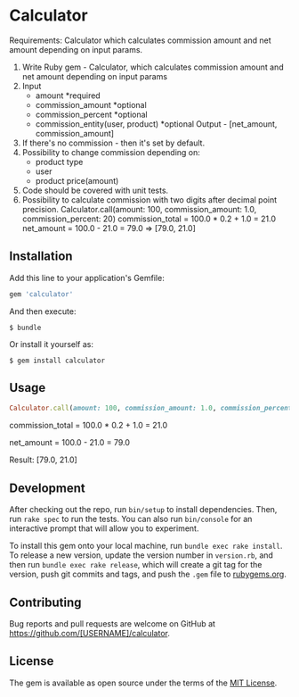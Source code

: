 # Calculator

Requirements:
Calculator which calculates commission amount and net amount depending on input params.

1. Write Ruby gem - Calculator, which calculates commission amount and net
    amount depending on input params
2. Input
     - amount *required
     - commission_amount *optional
     - commission_percent *optional
     - commission_entity(user, product) *optional
     Output -
    [net_amount, commission_amount]
3. If there's no commission - then it's set by default.
4. Possibility to change commission depending on:
     - product type
     - user
     - product price(amount)
5. Code should be covered with unit tests.
6. Possibility to calculate commission with two digits after decimal point precision.
    Calculator.call(amount: 100, commission_amount: 1.0, commission_percent: 20)
    commission_total = 100.0 * 0.2 + 1.0 = 21.0
    net_amount = 100.0 - 21.0 = 79.0
     => [79.0, 21.0]

## Installation

Add this line to your application's Gemfile:

```ruby
gem 'calculator'
```

And then execute:

    $ bundle

Or install it yourself as:

    $ gem install calculator

## Usage
```ruby
Calculator.call(amount: 100, commission_amount: 1.0, commission_percent: 20)
```

commission_total = 100.0 * 0.2 + 1.0 = 21.0

net_amount = 100.0 - 21.0 = 79.0

Result: [79.0, 21.0]

## Development

After checking out the repo, run `bin/setup` to install dependencies. Then, run `rake spec` to run the tests. You can also run `bin/console` for an interactive prompt that will allow you to experiment.

To install this gem onto your local machine, run `bundle exec rake install`. To release a new version, update the version number in `version.rb`, and then run `bundle exec rake release`, which will create a git tag for the version, push git commits and tags, and push the `.gem` file to [rubygems.org](https://rubygems.org).

## Contributing

Bug reports and pull requests are welcome on GitHub at https://github.com/[USERNAME]/calculator.

## License

The gem is available as open source under the terms of the [MIT License](https://opensource.org/licenses/MIT).
